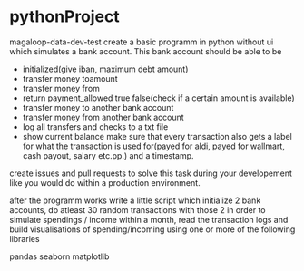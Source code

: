 # pythonProject

magaloop-data-dev-test
create a basic programm in python without ui which simulates a bank account. This bank account should be able to be

- initialized(give iban, maximum debt amount)
- transfer money toamount
- transfer money from
- return payment_allowed true false(check if a certain amount is available)
- transfer money to another bank account
- transfer money from another bank account
- log all transfers and checks to a txt file
- show current balance
make sure that every transaction also gets a label for what the transaction is used for(payed for aldi, payed for wallmart, cash payout, salary etc.pp.) and a timestamp.

create issues and pull requests to solve this task during your developement like you would do within a production environment.

after the programm works write a little script which initialize 2 bank accounts, do atleast 30 random transactions with those 2 in order to simulate spendings / income within a month, read the transaction logs and build visualisations of spending/incoming using one or more of the following libraries

pandas
seaborn
matplotlib

